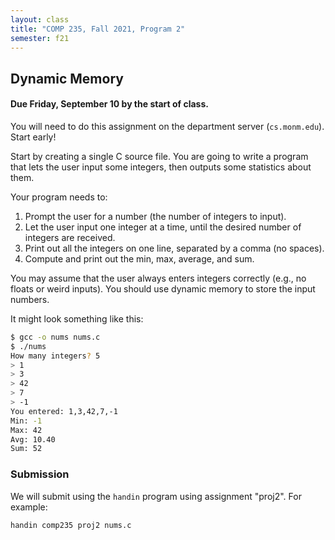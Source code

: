 ```yaml
---
layout: class
title: "COMP 235, Fall 2021, Program 2"
semester: f21
---
```


## Dynamic Memory

#### Due Friday, September 10 by the start of class.

You will need to do this assignment on the department server
(`cs.monm.edu`). Start early!

Start by creating a single C source file. You are going to write a
program that lets the user input some integers, then outputs some
statistics about them.

Your program needs to:

1. Prompt the user for a number (the number of integers to input).
2. Let the user input one integer at a time, until the desired number of integers are received.
3. Print out all the integers on one line, separated by a comma (no spaces).
4. Compute and print out the min, max, average, and sum.

You may assume that the user always enters integers correctly (e.g.,
no floats or weird inputs). You should use dynamic memory to store the
input numbers.

It might look something like this:

```sh
$ gcc -o nums nums.c
$ ./nums
How many integers? 5
> 1
> 3
> 42
> 7
> -1
You entered: 1,3,42,7,-1
Min: -1
Max: 42
Avg: 10.40
Sum: 52
```

### Submission

We will submit using the `handin` program using assignment "proj2". For example:

```sh
handin comp235 proj2 nums.c
```
